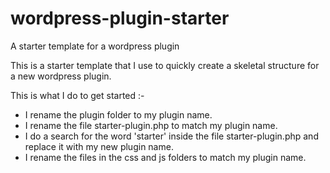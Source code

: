 # wordpress-plugin-starter
A starter template for a wordpress plugin

This is a starter template that I use to quickly create a skeletal structure for a new wordpress plugin.

This is what I do to get started :-

* I rename the plugin folder to my plugin name. 
* I rename the file starter-plugin.php to match my plugin name.
* I do a search for the word 'starter' inside the file starter-plugin.php and replace it with my new plugin name.
* I rename the files in the css and js folders to match  my plugin name.  
